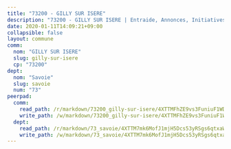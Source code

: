 ```yaml
---
title: "73200 - GILLY SUR ISERE"
description: "73200 - GILLY SUR ISERE | Entraide, Annonces, Initiatives"
date: 2020-01-11T14:09:21+09:00
collapsible: false
layout: commune
comm:
  nom: "GILLY SUR ISERE"
  slug: gilly-sur-isere
  cp: "73200"
dept:
  nom: "Savoie"
  slug: savoie
  num: "73"
peerpad:
  comm:
    read_path: /r/markdown/73200_gilly-sur-isere/4XTTMFhZE9vs3FuniuF1WDiZ4PSdwiC8GJAGNqy3o8ZPLsKLk
    write_path: /w/markdown/73200_gilly-sur-isere/4XTTMFhZE9vs3FuniuF1WDiZ4PSdwiC8GJAGNqy3o8ZPLsKLk-K3TgUk2CaPe2rr7cov5GSh2Wo8TAVcSatAfRdefUfGK9FpxUUR4u9p7P8gzWSERKNabCnG9goKozrjXiqPCmvjSAAsi3LBgL3PwtEFXSrPP774Fv5W5utmqZDk6xrC3q1cK4FrEC
  dept:
    read_path: /r/markdown/73_savoie/4XTTM7mk6MofJ1mjH5Dcs53yRSgs6qtxaWYjKD54ttqHGEMur
    write_path: /w/markdown/73_savoie/4XTTM7mk6MofJ1mjH5Dcs53yRSgs6qtxaWYjKD54ttqHGEMur-K3TgTorsK1WLw8S2EgnkoX8tJEgZgam6ANhvqrVqNfiz9fX8kbMKu5AF1rqzXyxMRZgoVPrb5EERe3PeBhqF1SBfP5G1PJnvsDUF2LQSxevobpkDM4djQDebTYoo6Yx53thenJpY
---
```


